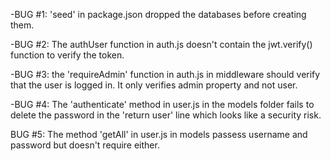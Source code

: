-BUG #1: 'seed' in package.json dropped the databases before creating them.

-BUG #2: The authUser function in auth.js doesn't contain the jwt.verify() function to verify the token.

-BUG #3: the 'requireAdmin' function in auth.js in middleware should verify that the user is logged in.  It only verifies admin property and not user.

-BUG #4: The 'authenticate' method in user.js in the models folder fails to delete the password in the 'return user' line which looks like a security risk.

BUG #5: The method 'getAll' in user.js in models passess username and password but doesn't require either.

